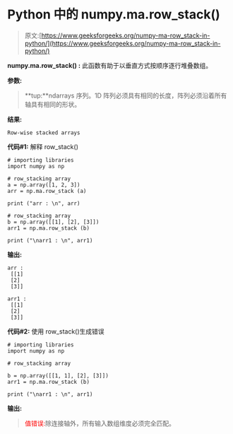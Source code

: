 # Python 中的 numpy.ma.row_stack()

> 原文:[https://www.geeksforgeeks.org/numpy-ma-row_stack-in-python/](https://www.geeksforgeeks.org/numpy-ma-row_stack-in-python/)

**numpy.ma.row_stack() :** 此函数有助于以垂直方式按顺序逐行堆叠数组。

**参数:**

> **tup:**ndarrays 序列。1D 阵列必须具有相同的长度，阵列必须沿着所有轴具有相同的形状。

**结果:**

```
Row-wise stacked arrays
```

**代码#1:** 解释 row_stack()

```
# importing libraries
import numpy as np

# row_stacking array
a = np.array([1, 2, 3])
arr = np.ma.row_stack (a)

print ("arr : \n", arr)

# row_stacking array
b = np.array([[1], [2], [3]])
arr1 = np.ma.row_stack (b)

print ("\narr1 : \n", arr1)
```

**输出:**

```
arr : 
 [[1]
 [2]
 [3]]

arr1 : 
 [[1]
 [2]
 [3]]

```

**代码#2:** 使用 row_stack()生成错误

```
# importing libraries
import numpy as np

# row_stacking array

b = np.array([[1, 1], [2], [3]])
arr1 = np.ma.row_stack (b)

print ("\narr1 : \n", arr1)
```

**输出:**

> <font color="red">值错误:</font>除连接轴外，所有输入数组维度必须完全匹配。
